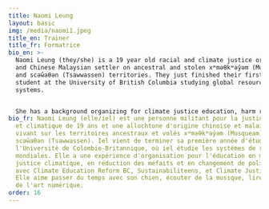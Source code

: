 ```yaml
---
title: Naomi Leung
layout: basic
img: /media/naomi1.jpeg
title_en: Trainer
title_fr: Formatrice
bio_en: >-
  Naomi Leung (they/she) is a 19 year old racial and climate justice organizer
  and Chinese Malaysian settler on ancestral and stolen xʷməθkʷəy̓əm (Musqueam)
  and scəw̓aθən (Tsawwassen) territories. They just finished their first year
  student at the University of British Columbia studying global resource
  systems.


  She has a background organizing for climate justice education, harm reduction, and policy change with Climate Education Reform BC, Sustainabiliteens, and Climate Justice UBC. She enjoys time with her dog, music, reading, and doing digital art.
bio_fr: Naomi Leung (elle/iel) est une personne militant pour la justice sociale
  et climatique de 19 ans et une allochtone d'origine chinoise et malaisienne
  vivant sur les territoires ancestraux et volés xʷməθkʷəy̓əm (Musqueam) et
  scəw̓aθən (Tsawwassen). Iel vient de terminer sa première année d'études à
  l'Université de Colombie-Britannique, où iel étudie les systèmes de ressources
  mondiales. Elle a une expérience d'organisation pour l'éducation en matière de
  justice climatique, en réduction des méfaits et en changement de politique
  avec Climate Education Reform BC, Sustainabiliteens, et Climate Justice UBC.
  Elle aime passer du temps avec son chien, écouter de la musique, lire et faire
  de l'art numérique.
order: 16
---
```

